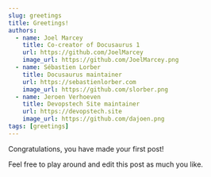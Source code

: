 ```yaml
---
slug: greetings
title: Greetings!
authors:
  - name: Joel Marcey
    title: Co-creator of Docusaurus 1
    url: https://github.com/JoelMarcey
    image_url: https://github.com/JoelMarcey.png
  - name: Sébastien Lorber
    title: Docusaurus maintainer
    url: https://sebastienlorber.com
    image_url: https://github.com/slorber.png
  - name: Jeroen Verhoeven
    title: Devopstech Site maintainer
    url: https://devopstech.site
    image_url: https://github.com/dajoen.png
tags: [greetings]
---
```


Congratulations, you have made your first post!

Feel free to play around and edit this post as much you like.